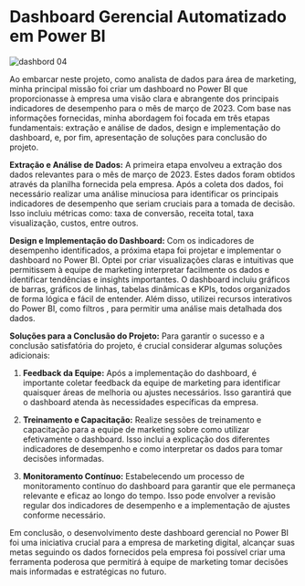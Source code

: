 
# Dashboard Gerencial Automatizado em Power BI

![dashbord 04](https://github.com/weslei-silva87/Dashboard-gerencial-automatizado-em-Power-BI/assets/163655532/eb154435-3dff-4257-baeb-d2a093675f2d)

Ao embarcar neste projeto, como analista de dados para área de marketing, minha principal missão foi criar um dashboard no Power BI que proporcionasse à empresa uma visão clara e abrangente dos principais indicadores de desempenho para o mês de março de 2023. 
Com base nas informações fornecidas, minha abordagem foi focada em três etapas fundamentais: extração e análise de dados, design e implementação do dashboard, e, por fim, apresentação de soluções para conclusão do projeto.

**Extração e Análise de Dados:**
A primeira etapa envolveu a extração dos dados relevantes para o mês de março de 2023. Estes dados foram obtidos através da planilha fornecida pela empresa. Após a coleta dos dados, foi necessário realizar uma análise minuciosa para identificar os principais indicadores de desempenho que seriam cruciais para a tomada de decisão. Isso incluiu métricas como: taxa de conversão, receita total, taxa visualização, custos, entre outros.

**Design e Implementação do Dashboard:**
Com os indicadores de desempenho identificados, a próxima etapa foi projetar e implementar o dashboard no Power BI. Optei por criar visualizações claras e intuitivas que permitissem à equipe de marketing interpretar facilmente os dados e identificar tendências e insights importantes. O dashboard incluiu gráficos de barras, gráficos de linhas, tabelas dinâmicas e KPIs, todos organizados de forma lógica e fácil de entender. Além disso, utilizei recursos interativos do Power BI, como filtros , para permitir uma análise mais detalhada dos dados.

**Soluções para a Conclusão do Projeto:**
Para garantir o sucesso e a conclusão satisfatória do projeto, é crucial considerar algumas soluções adicionais:


1. **Feedback da Equipe:** Após a implementação do dashboard, é importante coletar feedback da equipe de marketing para identificar quaisquer áreas de melhoria ou ajustes necessários. Isso garantirá que o dashboard atenda às necessidades específicas da empresa.

2. **Treinamento e Capacitação:** Realize sessões de treinamento e capacitação para a equipe de marketing sobre como utilizar efetivamente o dashboard. Isso inclui a explicação dos diferentes indicadores de desempenho e como interpretar os dados para tomar decisões informadas.

3. **Monitoramento Contínuo:** Estabelecendo um processo de monitoramento contínuo do dashboard para garantir que ele permaneça relevante e eficaz ao longo do tempo. Isso pode envolver a revisão regular dos indicadores de desempenho e a implementação de ajustes conforme necessário.

Em conclusão, o desenvolvimento deste dashboard gerencial no Power BI foi uma iniciativa crucial para a empresa de marketing digital, alcançar suas metas seguindo os dados fornecidos pela empresa  foi possível criar uma ferramenta poderosa que permitirá à equipe de marketing  tomar decisões mais informadas e estratégicas no futuro.
